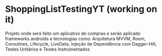 # ShoppingListTestingYT (working on it) 
Projeto onde será feito um aplicativo de compras e serão aplicado frameworks androids e tecnologias como: Arquitetura MVVM, Room, Coroutines, 
Lifecycle, LiveData, Injeção de Dependência com Dagger-Hilt, Testes Unitários e Testes Instrumentados
